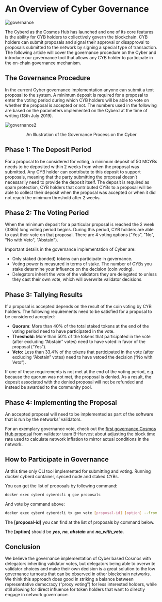 # An Overview of Cyber Governance

![governance](https://ipfs.io/ipfs/QmYAe4UDkTEtXJaEXveuXNArWgWWrWt6Sa54KozfzfuBsu)

The Cyberd as the Cosmos Hub has launched and one of its core features is the ability for CYB holders to collectively govern the blockchain. CYB holders can submit proposals and signal their approval or disapproval to proposals submitted to the network by signing a special type of transaction. The following article will cover the governance procedure on the Cyber and introduce our governance tool that allows any CYB holder to participate in the on-chain governance mechanism.

## The Governance Procedure

In the current Cyber governance implementation anyone can submit a text proposal to the system. A minimum deposit is required for a proposal to enter the voting period during which CYB holders will be able to vote on whether the proposal is accepted or not. The numbers used in the following are based on the parameters implemented on the Cyberd at the time of writing (18th July 2019).

![governance2](https://ipfs.io/ipfs/QmdzCLm7YQyvQJZfFmWxTzv4gECcaBNFsL6YJdzetESd13)

<p align="center">An Illustration of the Governance Process on the Cyber</p>

## Phase 1: The Deposit Period

For a proposal to be considered for voting, a minimum deposit of 50 MCYBs needs to be deposited within 2 weeks from when the proposal was submitted. Any CYB holder can contribute to this deposit to support proposals, meaning that the party submitting the proposal doesn’t necessarily need to provide the deposit itself. The deposit is required as spam protection, CYB holders that contributed CYBs to a proposal will be able to collect their deposit when the proposal was accepted or when it did not reach the minimum threshold after 2 weeks.

## Phase 2: The Voting Period

When the minimum deposit for a particular proposal is reached the 2 week (336h) long voting period begins. During this period, CYB holders are able to cast their vote on that proposal. There are 4 voting options ("Yes", "No", "No with Veto", "Abstain").

Important details in the governance implementation of Cyber are:

- Only staked (bonded) tokens can participate in governance.
- Voting power is measured in terms of stake. The number of CYBs you stake determine your influence on the decision (coin voting).
- Delegators inherit the vote of the validators they are delegated to unless they cast their own vote, which will overwrite validator decisions.

## Phase 3: Tallying Results
If a proposal is accepted depends on the result of the coin voting by CYB holders. The following requirements need to be satisfied for a proposal to be considered accepted:

- **Quorum:** More than 40% of the total staked tokens at the end of the voting period need to have participated in the vote.
- **Threshold:** More than 50% of the tokens that participated in the vote (after excluding “Abstain” votes) need to have voted in favor of the proposal (“Yes”).
- **Veto:** Less than 33.4% of the tokens that participated in the vote (after excluding “Abstain” votes) need to have vetoed the decision (“No with Veto”).

If one of these requirements is not met at the end of the voting period, e.g. because the quorum was not met, the proposal is denied. As a result, the deposit associated with the denied proposal will not be refunded and instead be awarded to the community pool.

## Phase 4: Implementing the Proposal

An accepted proposal will need to be implemented as part of the software that is run by the networks’ validators.

For an exemplary governance vote, check out the [first governance Cosmos Hub proposal](https://hubble.figment.network/cosmos/chains/cosmoshub-1/governance/proposals/1) from validator team B-Harvest about adjusting the block time rate used to calculate network inflation to mirror actual conditions in the network.

## How to Participate in Governance

At this time only CLI tool implemented for submitting and voting. Running docker cyberd container, synced node and staked CYBs.

You can get the list of proposals by following command:

```bash
docker exec cyberd cyberdcli q gov proposals
```

And vote by command above:

```bash
docker exec cyberd cyberdcli tx gov vote [proposal-id] [option] --from [keyname] --chain-id [chain id]
```

The **[proposal-id]** you can find at the list of proposals by command below.

The **[option]** should be ***yes***, ***no***, ***abstain*** and ***no_with_veto***.

## Conclusion

We believe the governance implementation of Cyber based Cosmos with delegators inheriting validator votes, but delegators being able to overwrite validator choices and make their own decision is a great solution to the low governance turnouts that can be observed in other blockchain networks. We think this approach does good in striking a balance between representative democracy (“proxy voting”) for less interested holders, while still allowing for direct influence for token holders that want to directly engage in network governance.
